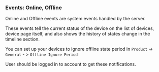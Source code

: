 ### Events: Online, Offline

Online and Offline events are system events handled by the server.

These events tell the current status of the device on the list of devices, device page itself, and also shows the history of states change in the timeline section.

You can set up your devices to ignore offline state period in `Product` -> `General` - > `Offline Ignore Period`

User should be logged in to account to get these notifications.
